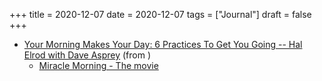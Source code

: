 +++
title = 2020-12-07
date = 2020-12-07
tags = ["Journal"]
draft = false
+++

-   [Your Morning Makes Your Day: 6 Practices To Get You Going -- Hal Elrod with Dave Asprey](https://daveasprey.com/hal-elrod-765/) (from )
    -   [Miracle Morning - The movie](https://shop.miraclemorning.com/products/the-miracle-morning-movie-experience)
